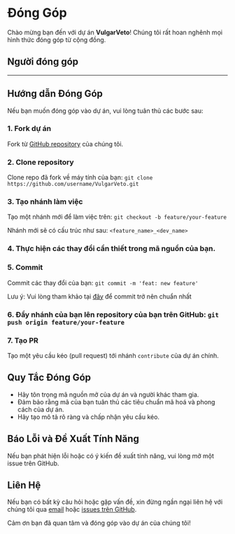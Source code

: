 # Đóng Góp

Chào mừng bạn đến với dự án **VulgarVeto**! Chúng tôi rất hoan nghênh mọi hình thức đóng góp từ cộng đồng.

## Người đóng góp
<!-- ![Tên người dùng](URL_hình_ảnh) -->

----------


## Hướng dẫn Đóng Góp

Nếu bạn muốn đóng góp vào dự án, vui lòng tuân thủ các bước sau:

### 1. Fork dự án
Fork từ [GitHub repository](https://github.com/theanishtar/VulgarVeto) của chúng tôi.

### 2. Clone repository
Clone repo đã fork về máy tính của bạn: `git clone https://github.com/username/VulgarVeto.git`

### 3. Tạo nhánh làm việc
Tạo một nhánh mới để làm việc trên: `git checkout -b feature/your-feature`

Nhánh mới sẽ có cấu trúc như sau: `<feature_name>_<dev_name>`

### 4. Thực hiện các thay đổi cần thiết trong mã nguồn của bạn.

### 5. Commit
Commit các thay đổi của bạn: `git commit -m 'feat: new feature'`

Lưu ý: Vui lòng tham khảo tại [đây](https://davisupers.web.app/github/session7.html) để commit trở nên chuẩn nhất

### 6. Đẩy nhánh của bạn lên repository của bạn trên GitHub: `git push origin feature/your-feature`

### 7. Tạo PR

Tạo một yêu cầu kéo (pull request) tới nhánh `contribute` của dự án chính.

## Quy Tắc Đóng Góp

- Hãy tôn trọng mã nguồn mở của dự án và người khác tham gia.
- Đảm bảo rằng mã của bạn tuân thủ các tiêu chuẩn mã hoá và phong cách của dự án.
- Hãy tạo mô tả rõ ràng và chấp nhận yêu cầu kéo.

## Báo Lỗi và Đề Xuất Tính Năng

Nếu bạn phát hiện lỗi hoặc có ý kiến đề xuất tính năng, vui lòng mở một issue trên GitHub.

## Liên Hệ

Nếu bạn có bất kỳ câu hỏi hoặc gặp vấn đề, xin đừng ngần ngại liên hệ với chúng tôi qua [email](mailto:dangthpc@gmail.com) hoặc [issues trên GitHub](https://github.com/theanishtar/VulgarVeto/issues).

Cảm ơn bạn đã quan tâm và đóng góp vào dự án của chúng tôi!
